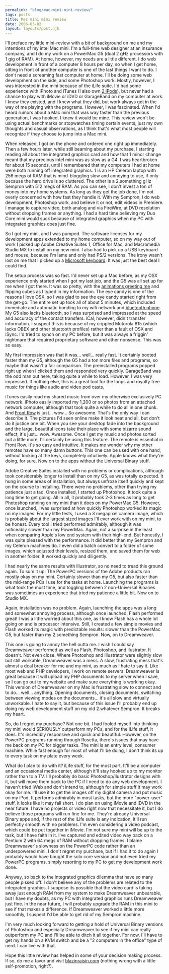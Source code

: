 ```yaml
---
permalink: "blog/mac-mini-mini-review/"
tags: posts
title: Mac mini mini review
date: 2006-03-02
layout: layouts/post.njk
---
```


I'll preface my little mini-review with a bit of background on me and my intentions of my intel Mac mini. I'm a full-time web designer at an insurance company, and I do my work on a PowerMac G5 (dual 2 gHz processors with 1 gig of RAM). At home, however, my needs are a little different. I do web development in front of a computer 8 hours per day, so when I get home, sitting in front of another computer is one of the last things I want to do. I don't need a screaming fast computer at home. I'll be doing some web development on the side, and some Photoshop work. Mostly, however, I was interested in the mini because of the iLife suite. I'd had some experience with iPhoto and iTunes (I also own [2 iPods][1]), but never had a chance to play with iMovie or iDVD or GarageBand on my computer at work. I knew they existed, and I knew what they did, but work always got in the way of me playing with the programs. However, I was fascinated. When I'd heard rumors about a Mac mini that was way faster than the previous generation, I was hooked. I knew it would be mine. This review won't be using actual benchmarks or stopwatches timing certain events, just my own thoughts and casual observations, as I think that's what most people will recognize if they choose to jump into a Mac mini. 

When released, I got on the phone and ordered one right up immediately. Then a few hours later, while still beaming about my purchase, I starting reading all about the integrated graphics card and how that 1 minor change meant that my precious intel mini was as slow as a G4. I was heartbroken for about 15 seconds, until I remembered that my computers I had at home were both running off integrated graphics. 1 is an HP Celeron laptop with 256 megs of RAM that is mind-bloggling slow and annoying to use, if only because the hard drive is so cluttered. The other is a 2.something gHz Sempron with 512 megs of RAM. As you can see, I don't invest a ton of money into my home systems. As long as they get the job done, I'm not overly concerned with how fast they handle it. With my Sempron, I do web development, Photoshop work, and believe it or not, edit videos in Premiere. I manage to capture video, both analog and via FireWire, at DVD resolution without dropping frames or anything. I had a hard time believing my Duo Core mini would suck because of integrated graphics when my PC with integrated graphics does just fine. 

So I got my mini, and I was pumped. The software licenses for my development apps extended to my home computer, so on my way out of work I picked up Adobe Creative Suites 1, Office for Mac, and Macromedia Studio MX to install on my new mini. I also had to pick up a USB keyboard and mouse, because I'm lame and only had PS/2 versions. The irony wasn't lost on me that I picked up a [Microsoft keyboard][2]. It was just the best deal I could find. 

The setup process was so fast. I'd never set up a Mac before, as my OSX experience only started when I got my last job, and the G5 was all set up for me when I got there. It was so pretty, with the [animations greeting me][3] and flipping cubes as I typed in my information. The eye candy is one of the reasons I love OSX, so I was glad to see the eye candy started right from the get-go. The entire set up took all of about 5 minutes, which included immediate and automatic bonding to my wifi network and [bluetooth phone][4]. My G5 also lacks bluetooth, so I was surprised and impressed at the speed and accuracy of the contact transfers. iCal, however, didn't transfer information. I suspect this is because of my crippled Motorola 815 (which lacks OBEX and other bluetooth profiles) rather than a fault of OSX and iSync. I'd tried to synch on my PC before, but it was always a friggin' nightmare that required proprietary software and other nonsense. This was so easy. 

My first impression was that it was... well... really fast. It certainly booted faster than my G5, although the G5 had a ton more files and programs, so maybe that wasn't a fair comparison. The preinstalled programs popped right up when I clicked them and responded very quickly. GarageBand was the odd man out here, taking quite a while to load. However, I was very impressed. If nothing else, this is a great tool for the loops and royalty free music for things like audio and video pod casts. 

iTunes easily read my shared music from over my otherwise exclusively PC network. iPhoto easily imported my 1,200 or so photos from an attached network computer, although that took quite a while to do all in one chunk. And [Front Row][5] is just... wow... So awesome. That's the only way I can describe it. The pictures I'd seen online make it look neat and all, but don't do it justice one bit. When you see your desktop fade into the background and the large, beautiful icons take their place with some bizarre sound effect, it's just... wow. Awesome. Once I get my music and photos sorted out a little more, I'll certainly be using this feature. The remote is essential in Front Row. It's so easy and intuitive. It makes me wonder why my other remotes have so many damn buttons. This one can be used with one hand, without looking at the keys, completely intuitively. Apple knows what they're doing, for sure. Now on to the apps without the Universal Binary stuff. 

Adobe Creative Suites installed with no problems or complications, although took considerably longer to install than on my G5, as was totally expected. It hung in some areas of installation, but always unfroze itself quickly and kept on the course to installing. There were no problems, other than trying my patience just a tad. Once installed, I started up Photoshop. It took quite a long time to get going. All in all, it probably took 2-3 times as long to get Photoshop running on my mini than it does on my PowerMac G5. However, once launched, I was surprised at how quickly Photoshop worked its magic on my images. For my little tests, I used a 3 megapixel camera image, which is probably about the largest sized images I'll ever work with on my mini, to be honest. Every tool I tried performed admirably, although it was noticeably slower than my PowerMac. Again, not a surprise in the least when comparing Apple's low end system with their high-end. But honestly, I was quite pleased with the performance. It did better than my Sempron and my Celeron machines do. I even did a batch convert to a folder of some images, which adjusted their levels, resized them, and saved them for web in another folder. It worked quickly and diligently. 

I had nearly the same results with Illustrator, so no need to tread this ground again. To sum it up: The PowerPC versions of the Adobe products ran mostly okay on my mini. Certainly slower than my G5, but also faster than the mid-range PCs I use for the tasks at home. Launching the programs is what took the most time, and toggling between 2 non-Universal Binaries was sometimes an experience that tried my patience a little bit. Now on to Studio MX. 

Again, installation was no problem. Again, launching the apps was a long and somewhat annoying process, although once launched, Flash performed great! I was a little worried about this one, as I know Flash has a whole lot going on and is processor intensive. Still, I created a few simple movies and Flash worked its magic with predictable results: slower than the PowerMac G5, but faster than my 2.something Sempron. Now, on to Dreamweaver. 

This one is going to annoy the hell outta me. I wish I could say Dreamweaver performed as well as Flash, Photoshop, and Ilustrator. It doesn't. Not even close. Where Photoshop and Illustrator were slightly slow but still workable, Dreamweaver was a mess. A slow, frustrating mess that's almost a deal breaker for me and my mini, as much as I hate to say it. Like most web and PHP developers, I work on remote servers. Dreamweaver is great because it will upload my PHP documents to my server when I save, so I can go out to my website and make sure everything is working okay. This version of Dreamweaver on my Mac is frustrating slow to connect and to do... well... anything. Opening documents, closing documents, switching between viewing modes on the documents... it's all slow and virtually unworkable. I hate to say it, but because of this issue I'll probably end up doing my web development stuff on my old 2.whatever Sempron. It breaks my heart. 

So, do I regret my purchase? Not one bit. I had fooled myself into thinking my mini would SERIOUSLY outperform my PCs, and for the iLife stuff, it does. It's incredibly responsive and quick and beautiful. However, on the PowerPC programs running through Rosetta, there's issues that may have me back on my PC for bigger tasks. The mini is an entry level, consumer machine. While fast enough for most of what I'll be doing, I don't think its up to every task on my plate every week. 

What do I plan to do with it? iLife stuff, for the most part. It'll be a computer and an occasional media center, although it'll stay hooked up to my monitor rather than to a TV. I'll probably do basic Photoshop/Ilustrator designs with it, but will move them back to the PC if I need to do any web development. I haven't tried iWeb and don't intend to, although for simple stuff it may work okay for me. I'll use it to get the images off my digital camera and put music on my iPod. It performs admirably in most tasks, but the more "power-user" stuff, it looks like it may fall short. I do plan on using iMovie and iDVD in the near future. I have no projects or video right now that necessitate it, but I do believe those programs will run fine for me. They're already Universal Binary apps and, if the rest of the iLife suite is any indication, it'll run perfectly smooth with no problems. I'm even considering a video podcast, which could be put together in iMovie. I'm not sure my mini will be up to the task, but I have faith in it. I've captured and edited video way back on a Pentium 2 with 64 megs of RAM without dropping frames. I blame Dreamweaver's slowness on the PowerPC code rather than an underpowered mini. I don't regret my purchase, but if I had it to do again I probably would have bought the solo core version and not even tried my PowerPC programs, simply resorting to my PC to get my development work done. 

Anyway, so back to the integrated graphics dilemma that have so many people pissed off. I don't believe any of the problems are related to the integrated graphics. I suppose its possible that the video card is taking away just enough RAM from my system to make Dreamweaver unbearable, but I have my doubts, as my PC with integrated graphics runs Dreamweaver just fine. In the near future, I will probably upgrade the RAM in this mini to see if that makes a difference. If Dreamweaver worked a little more smoothly, I suspect I'd be able to get rid of my Sempron machine. 

I'm very much looking forward to getting a hold of Universal Binary versions of Photoshop and especially Dreamweaver to see if my mini can really outperform my PC and I'll be able to ditch it all together. For now, I'll have to get my hands on a KVM switch and be a "2 computers in the office" type of nerd. I can live with that. 

Hope this little review has helped in some of your decision making process. If so, do me a favor and visit [blazinraisin.com][6] (nothing wrong with a little self-promotion, right?).

 [1]: http://www.tim.cx/pics/index.php?p=IMG_2064.jpg&album=Mac+Mini
 [2]: http://www.tim.cx/pics/index.php?p=IMG_2051.jpg&album=Mac+Mini
 [3]: http://www.tim.cx/pics/index.php?p=IMG_2056.jpg&album=Mac+Mini
 [4]: http://www.tim.cx/pics/index.php?p=IMG_2061.jpg&album=Mac+Mini
 [5]: http://www.tim.cx/pics/index.php?p=IMG_2062.jpg&album=Mac+Mini
 [6]: http://www.blazinraisin.com